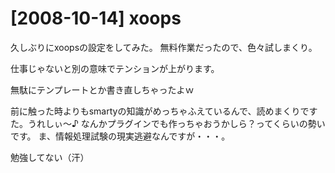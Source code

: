 # [2008-10-14] xoops


久しぶりにxoopsの設定をしてみた。
無料作業だったので、色々試しまくり。

仕事じゃないと別の意味でテンションが上がります。

無駄にテンプレートとか書き直しちゃったよｗ

前に触った時よりもsmartyの知識がめっちゃふえているんで、読めまくりですた。うれしぃ～♪
なんかプラグインでも作っちゃおうかしら？ってくらいの勢いです。
ま、情報処理試験の現実逃避なんですが・・・。

勉強してない（汗）

